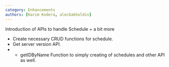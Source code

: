 ```yaml
---
category: Enhancements
authors: [Karim Kodera, alecbakholdin]
---
```


Introduction of APIs to handle Schedule + a bit more
- Create necessary CRUD functions for schedule.
- Get server version API.
- - getIDByName Function to simply creating of schedules and other API as well. 
